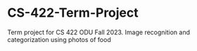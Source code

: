 # CS-422-Term-Project
Term project for CS 422 ODU Fall 2023. Image recognition and categorization using photos of food
